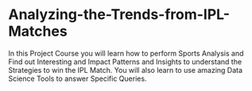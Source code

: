 # Analyzing-the-Trends-from-IPL-Matches
In this Project Course you will learn how to perform Sports Analysis and Find out Interesting and Impact Patterns and Insights to understand the Strategies to win the IPL Match. You will also learn to use amazing Data Science Tools to answer Specific Queries.
